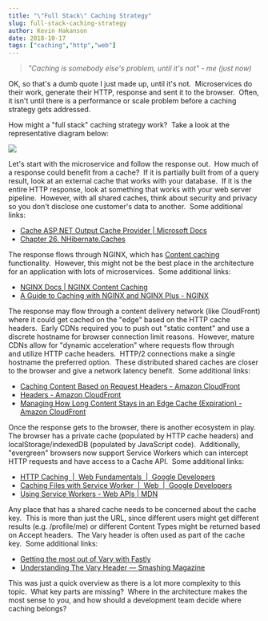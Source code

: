 ```yaml
---
title: "\"Full Stack\" Caching Strategy"
slug: full-stack-caching-strategy
author: Kevin Hakanson
date: 2018-10-17
tags: ["caching","http","web"]
---
```

> _"Caching is somebody else's problem, until it's not" - me (just now)_

OK, so that's a dumb quote I just made up, until it's not.  Microservices do their work, generate their HTTP, response and sent it to the browser.  Often, it isn't until there is a performance or scale problem before a caching strategy gets addressed.

How might a "full stack" caching strategy work?  Take a look at the representative diagram below:

[![](images/pastedImage_5.png)](images/pastedImage_5.png)

Let's start with the microservice and follow the response out.  How much of a response could benefit from a cache?  If it is partially built from of a query result, look at an external cache that works with your database.  If it is the entire HTTP response, look at something that works with your web server pipeline.  However, with all shared caches, think about security and privacy so you don't disclose one customer's data to another.  Some additional links:

* [Cache ASP.NET Output Cache Provider | Microsoft Docs](https://docs.microsoft.com/en-us/azure/redis-cache/cache-aspnet-output-cache-provider)
* [Chapter 26. NHibernate.Caches](http://nhibernate.info/doc/nhibernate-reference/caches.html#NHibernate.Caches.CoreDistributedCache.Redis)

The response flows through NGINX, which has [Content caching](https://www.nginx.com/products/nginx/caching/) functionality.  However, this might not be the best place in the architecture for an application with lots of microservices.  Some additional links:

* [NGINX Docs | NGINX Content Caching](https://docs.nginx.com/nginx/admin-guide/content-cache/content-caching/)
* [A Guide to Caching with NGINX and NGINX Plus - NGINX](https://www.nginx.com/blog/nginx-caching-guide/)  

The response may flow through a content delivery network (like CloudFront) where it could get cached on the "edge" based on the HTTP cache headers.  Early CDNs required you to push out "static content" and use a discrete hostname for browser connection limit reasons.  However, mature CDNs allow for "dynamic acceleration" where requests flow through and utilize HTTP cache headers.  HTTP/2 connections make a single hostname the preferred option.  These distributed shared caches are closer to the browser and give a network latency benefit.  Some additional links:

* [Caching Content Based on Request Headers - Amazon CloudFront](https://docs.aws.amazon.com/AmazonCloudFront/latest/DeveloperGuide/header-caching.html)
* [Headers - Amazon CloudFront](https://docs.aws.amazon.com/cloudfront/latest/APIReference/API_Headers.html) 
* [Managing How Long Content Stays in an Edge Cache (Expiration) - Amazon CloudFront](https://docs.aws.amazon.com/AmazonCloudFront/latest/DeveloperGuide/Expiration.html)

Once the response gets to the browser, there is another ecosystem in play.  The browser has a private cache (populated by HTTP cache headers) and localStorage/indexedDB (populated by JavaScript code).  Additionally, "evergreen" browsers now support Service Workers which can intercept HTTP requests and have access to a Cache API.  Some additional links:

* [HTTP Caching  |  Web Fundamentals  |  Google Developers](https://developers.google.com/web/fundamentals/performance/optimizing-content-efficiency/http-caching)
* [Caching Files with Service Worker  |  Web  |  Google Developers](https://developers.google.com/web/ilt/pwa/caching-files-with-service-worker)
* [Using Service Workers - Web APIs | MDN](https://developer.mozilla.org/en-US/docs/Web/API/Service_Worker_API/Using_Service_Workers)

Any place that has a shared cache needs to be concerned about the cache key.  This is more than just the URL, since different users might get different results (e.g. /profile/me) or different Content Types might be returned based on Accept headers.  The Vary header is often used as part of the cache key.  Some additional links:

* [Getting the most out of Vary with Fastly](https://www.fastly.com/blog/getting-most-out-vary-fastly) 
* [Understanding The Vary Header — Smashing Magazine](https://www.smashingmagazine.com/2017/11/understanding-vary-header/) 

This was just a quick overview as there is a lot more complexity to this topic.  What key parts are missing?  Where in the architecture makes the most sense to you, and how should a development team decide where caching belongs?